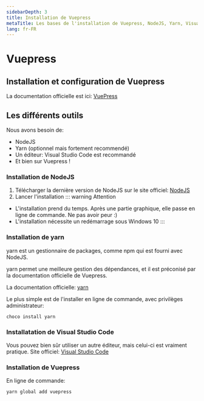 ```yaml
---
sidebarDepth: 3
title: Installation de Vuepress
metaTitle: Les bases de l'installation de Vuepress, NodeJS, Yarn, Visual Studio Code
lang: fr-FR
---
```

# Vuepress

## Installation et configuration de Vuepress

La documentation officielle est ici: [VuePress](https://vuepress.vuejs.org/)

## Les différents outils

Nous avons besoin de:

- NodeJS
- Yarn (optionnel mais fortement recommendé)
- Un éditeur: Visual Studio Code est recommandé
- Et bien sur Vuepress !

### Installation de NodeJS

1. Télécharger la dernière version de NodeJS sur le site officiel: [NodeJS](https://nodejs.org/en/)
2. Lancer l'installation
::: warning Attention
- L'installation prend du temps. Après une partie graphique, elle passe en ligne de commande. Ne pas avoir peur :)
- L'installation nécessite un redémarrage sous Windows 10
:::

### Installation de yarn

yarn est un gestionnaire de packages, comme npm qui est fourni avec NodeJS.

yarn permet une meilleure gestion des dépendances, et il est préconisé par la documentation officielle de Vuepress.

La documentation officielle: [yarn](https://yarnpkg.com/fr/)

Le plus simple est de l'installer en ligne de commande, avec privilèges administrateur:

``` bash{4}
choco install yarn
```

### Installatation de Visual Studio Code

Vous pouvez bien sûr utiliser un autre éditeur, mais celui-ci est vraiment pratique.
Site officiel: [Visual Studio Code](https://code.visualstudio.com/)

### Installation de Vuepress

En ligne de commande:

``` sh
yarn global add vuepress
```




